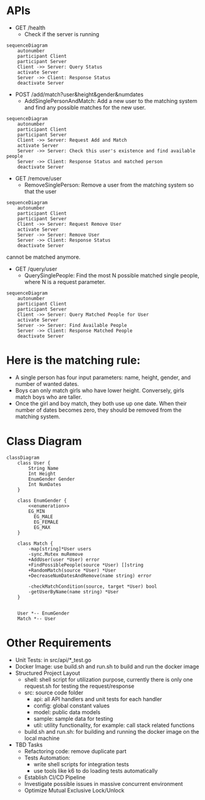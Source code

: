 # APIs
- GET /health
  - Check if the server is running
```mermaid
sequenceDiagram
    autonumber
    participant Client
    participant Server
    Client ->> Server: Query Status
    activate Server
    Server ->> Client: Response Status
    deactivate Server
```
- POST /add/match?user&height&gender&numdates
  - AddSinglePersonAndMatch: Add a new user to the matching system and find any possible matches for the new user.
```mermaid
sequenceDiagram
    autonumber
    participant Client
    participant Server
    Client ->> Server: Request Add and Match
    activate Server
    Server ->> Server: Check this user's existence and find available people
    Server ->> Client: Response Status and matched person
    deactivate Server
```
- GET /remove/user
  - RemoveSinglePerson: Remove a user from the matching system so that the user
```mermaid
sequenceDiagram
    autonumber
    participant Client
    participant Server
    Client ->> Server: Request Remove User
    activate Server
    Server ->> Server: Remove User
    Server ->> Client: Response Status
    deactivate Server
```
cannot be matched anymore.
- GET /query/user
  - QuerySinglePeople: Find the most N possible matched single people, where N is a
request parameter.
```mermaid
sequenceDiagram
    autonumber
    participant Client
    participant Server
    Client ->> Server: Query Matched People for User
    activate Server
    Server ->> Server: Find Available People
    Server ->> Client: Response Matched People
    deactivate Server
```

# Here is the matching rule:
- A single person has four input parameters: name, height, gender, and number of
wanted dates.
- Boys can only match girls who have lower height. Conversely, girls match boys who
are taller.
- Once the girl and boy match, they both use up one date. When their number of dates
becomes zero, they should be removed from the matching system.

# Class Diagram
```mermaid
classDiagram
    class User {
        String Name
        Int Height
        EnumGender Gender
        Int NumDates
    }

    class EnumGender {
        <<enumeration>>
        EG_MIN
	      EG_MALE
	      EG_FEMALE
	      EG_MAX
    }

    class Match {
        -map[string]*User users
        -sync.Mutex muRemove
        +AddUser(user *User) error
        +FindPossiblePeople(source *User) []string
        +RandomMatch(source *User) *User
        +DecreaseNumDatesAndRemove(name string) error

        -checkMatchCondition(source, target *User) bool
        -getUserByName(name string) *User
    }

    
    User *-- EnumGender
    Match *-- User
```

# Other Requirements
- Unit Tests: in src/api/*_test.go
- Docker Image: use build.sh and run.sh to build and run the docker image
- Structured Project Layout
  - shell: shell script for utilization purpose, currently there is only one request.sh for testing the request/response
  - src: source code folder
    - api: all API handlers and unit tests for each handler
    - config: global constant values
    - model: public data models
    - sample: sample data for testing
    - util: utility functionality, for example: call stack related functions
  - build.sh and run.sh: for building and running the docker image on the local machine
- TBD Tasks
  - Refactoring code: remove duplicate part
  - Tests Automation: 
    - write shell scripts for integration tests
    - use tools like k6 to do loading tests automatically
  - Establish CI/CD Pipeline
  - Investigate possible issues in massive concurrent environment
  - Optimize Mutual Exclusive Lock/Unlock
